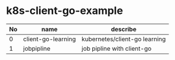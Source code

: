 # k8s-client-go-example


| No | name               | describe                      |
| -- | ------------------ | ----------------------------- |
| 0  | client-go-learning | kubernetes/client-go learning |
| 1  | jobpipline         | job pipline with client-go    |

